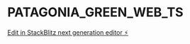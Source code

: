 # PATAGONIA_GREEN_WEB_TS

[Edit in StackBlitz next generation editor ⚡️](https://stackblitz.com/~/github.com/MaxiJosueSilva/PATAGONIA_GREEN_WEB_TS)